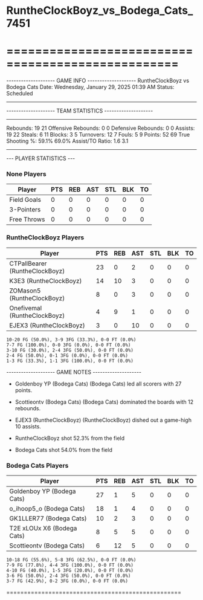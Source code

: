 # RuntheClockBoyz_vs_Bodega_Cats_7451

==================================================
==================================================

-------------------- GAME INFO --------------------
RuntheClockBoyz vs Bodega Cats
Date: Wednesday, January 29, 2025 01:39 AM
Status: Scheduled

--------------------------------------------------

-------------------- TEAM STATISTICS --------------------

---------------------------------------------------------------------------
Rebounds:                 19                        21
Offensive Rebounds:       0                         0
Defensive Rebounds:       0                         0
Assists:                  19                        22
Steals:                   6                         11
Blocks:                   3                         5
Turnovers:                12                        7
Fouls:                    5                         9
Points:                   52                        69
True Shooting %:          59.1%                     69.0%
Assist/TO Ratio:          1.6                       3.1

--------------------------------------------------

--- PLAYER STATISTICS ---

### None Players

|Player|PTS|REB|AST|STL|BLK|TO|
|---|---|---|---|---|---|---|
|Field Goals|0|0|0|0|0|0|
|3-Pointers|0|0|0|0|0|0|
|Free Throws|0|0|0|0|0|0|

### RuntheClockBoyz Players

|Player|PTS|REB|AST|STL|BLK|TO|
|---|---|---|---|---|---|---|
|CTPallBearer (RuntheClockBoyz)|23|0|2|0|0|0|
|K3E3 (RuntheClockBoyz)|14|10|3|0|0|0|
|ZOMason5 (RuntheClockBoyz)|8|0|3|0|0|0|
|Onefivemal (RuntheClockBoyz)|4|9|1|0|0|0|
|EJEX3 (RuntheClockBoyz)|3|0|10|0|0|0|

```
10-20 FG (50.0%), 3-9 3FG (33.3%), 0-0 FT (0.0%)
7-7 FG (100.0%), 0-0 3FG (0.0%), 0-0 FT (0.0%)
3-10 FG (30.0%), 2-4 3FG (50.0%), 0-0 FT (0.0%)
2-4 FG (50.0%), 0-1 3FG (0.0%), 0-0 FT (0.0%)
1-3 FG (33.3%), 1-1 3FG (100.0%), 0-0 FT (0.0%)
```

-------------------- GAME NOTES --------------------

* Goldenboy YP (Bodega Cats) (Bodega Cats) led all scorers with 27 points.
* Scottieontv (Bodega Cats) (Bodega Cats) dominated the boards with 12 rebounds.
* EJEX3 (RuntheClockBoyz) (RuntheClockBoyz) dished out a game-high 10 assists.

* RuntheClockBoyz shot 52.3% from the field

* Bodega Cats shot 54.0% from the field

### Bodega Cats Players

|Player|PTS|REB|AST|STL|BLK|TO|
|---|---|---|---|---|---|---|
|Goldenboy YP (Bodega Cats)|27|1|5|0|0|0|
|o_ihoop5_o (Bodega Cats)|18|1|4|0|0|0|
|GK1LLER77 (Bodega Cats)|10|2|3|0|0|0|
|T2E xLOUx X6 (Bodega Cats)|8|5|5|0|0|0|
|Scottieontv (Bodega Cats)|6|12|5|0|0|0|

```
10-18 FG (55.6%), 5-8 3FG (62.5%), 0-0 FT (0.0%)
7-9 FG (77.8%), 4-4 3FG (100.0%), 0-0 FT (0.0%)
4-10 FG (40.0%), 1-5 3FG (20.0%), 0-0 FT (0.0%)
3-6 FG (50.0%), 2-4 3FG (50.0%), 0-0 FT (0.0%)
3-7 FG (42.9%), 0-2 3FG (0.0%), 0-0 FT (0.0%)
```

==================================================

